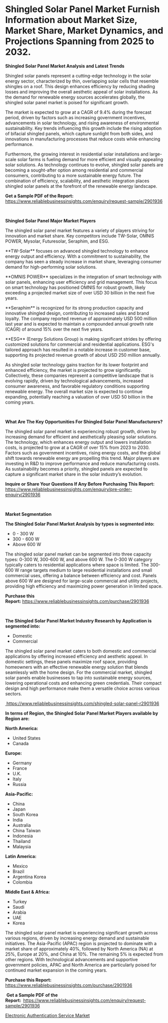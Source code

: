 <p><h1>Shingled Solar Panel Market Furnish Information about Market Size, Market Share, Market Dynamics, and Projections Spanning from 2025 to 2032.</h1></p><p><strong>Shingled Solar Panel Market Analysis and Latest Trends</strong></p>
<p><p>Shingled solar panels represent a cutting-edge technology in the solar energy sector, characterized by thin, overlapping solar cells that resemble shingles on a roof. This design enhances efficiency by reducing shading losses and improving the overall aesthetic appeal of solar installations. As the demand for renewable energy sources accelerates globally, the shingled solar panel market is poised for significant growth.</p><p>The market is expected to grow at a CAGR of 9.4% during the forecast period, driven by factors such as increasing government incentives, advancements in solar technology, and rising awareness of environmental sustainability. Key trends influencing this growth include the rising adoption of bifacial shingled panels, which capture sunlight from both sides, and innovations in manufacturing processes that reduce costs while enhancing performance.</p><p>Furthermore, the growing interest in residential solar installations and large-scale solar farms is fueling demand for more efficient and visually appealing solar solutions. As technology continues to evolve, shingled solar panels are becoming a sought-after option among residential and commercial consumers, contributing to a more sustainable energy future. The combination of efficiency, scalability, and aesthetic integration places shingled solar panels at the forefront of the renewable energy landscape.</p></p>
<p><strong>Get a Sample PDF of the Report:&nbsp;</strong> <a href="https://www.reliablebusinessinsights.com/enquiry/request-sample/2901936?utm_campaign=2268&utm_medium=2&utm_source=Github&utm_content=ia&utm_term=11032025&utm_id=shingled-solar-panel">https://www.reliablebusinessinsights.com/enquiry/request-sample/2901936</a></p>
<p>&nbsp;</p>
<p><strong>Shingled Solar Panel Major Market Players</strong></p>
<p><p>The shingled solar panel market features a variety of players striving for innovation and market share. Key competitors include TW-Solar, OMNIS POWER, Mysolar, Futuresolar, Seraphim, and ESG. </p><p>**TW-Solar** focuses on advanced shingled technology to enhance energy output and efficiency. With a commitment to sustainability, the company has seen a steady increase in market share, leveraging consumer demand for high-performing solar solutions.</p><p>**OMNIS POWER** specializes in the integration of smart technology with solar panels, enhancing user efficiency and grid management. This focus on smart technology has positioned OMNIS for robust growth, likely exceeding a projected market size of over USD 30 billion in the next five years.</p><p>**Seraphim** is recognized for its strong production capacity and innovative shingled design, contributing to increased sales and brand loyalty. The company reported revenue of approximately USD 500 million last year and is expected to maintain a compounded annual growth rate (CAGR) of around 15% over the next five years.</p><p>**ESG** (Energy Solutions Group) is making significant strides by offering customized solutions for commercial and residential applications. ESG's tailored approach has resulted in a notable increase in customer base, supporting its projected revenue growth of about USD 250 million annually.</p><p>As shingled solar technology gains traction for its lower footprint and enhanced efficiency, the market is projected to grow significantly. Collectively, these companies represent a competitive landscape that is evolving rapidly, driven by technological advancements, increased consumer awareness, and favorable regulatory conditions supporting renewable energy. The overall market size is expected to continue expanding, potentially reaching a valuation of over USD 50 billion in the coming years.</p></p>
<p>&nbsp;</p>
<p><strong>What Are The Key Opportunities For Shingled Solar Panel Manufacturers?</strong></p>
<p><p>The shingled solar panel market is experiencing robust growth, driven by increasing demand for efficient and aesthetically pleasing solar solutions. The technology, which enhances energy output and lowers installation costs, is projected to grow at a CAGR of over 15% from 2023 to 2030. Factors such as government incentives, rising energy costs, and the global shift towards renewable energy are propelling this trend. Major players are investing in R&D to improve performance and reduce manufacturing costs. As sustainability becomes a priority, shingled panels are expected to capture a significant market share in the solar industry’s evolution.</p></p>
<p><strong>Inquire or Share Your Questions If Any Before Purchasing This Report:</strong> <a href="https://www.reliablebusinessinsights.com/enquiry/pre-order-enquiry/2901936?utm_campaign=2268&utm_medium=2&utm_source=Github&utm_content=ia&utm_term=11032025&utm_id=shingled-solar-panel">https://www.reliablebusinessinsights.com/enquiry/pre-order-enquiry/2901936</a></p>
<p>&nbsp;</p>
<p><strong>Market Segmentation</strong></p>
<p><strong>The Shingled Solar Panel Market Analysis by types is segmented into:</strong></p>
<p><ul><li>0 - 300 W</li><li>300 - 600 W</li><li>Above 600 W</li></ul></p>
<p><p>The shingled solar panel market can be segmented into three capacity types: 0-300 W, 300-600 W, and above 600 W. The 0-300 W category typically caters to residential applications where space is limited. The 300-600 W range targets medium to large residential installations and small commercial uses, offering a balance between efficiency and cost. Panels above 600 W are designed for large-scale commercial and utility projects, providing high efficiency and maximizing power generation in limited space.</p></p>
<p><strong>Purchase this Report:&nbsp;</strong><a href="https://www.reliablebusinessinsights.com/purchase/2901936?utm_campaign=2268&utm_medium=2&utm_source=Github&utm_content=ia&utm_term=11032025&utm_id=shingled-solar-panel">https://www.reliablebusinessinsights.com/purchase/2901936</a></p>
<p>&nbsp;</p>
<p><strong>The Shingled Solar Panel Market Industry Research by Application is segmented into:</strong></p>
<p><ul><li>Domestic</li><li>Commercial</li></ul></p>
<p><p>The shingled solar panel market caters to both domestic and commercial applications by offering increased efficiency and aesthetic appeal. In domestic settings, these panels maximize roof space, providing homeowners with an effective renewable energy solution that blends seamlessly with the home design. For the commercial market, shingled solar panels enable businesses to tap into sustainable energy sources, lowering operational costs and enhancing green credentials. Their compact design and high performance make them a versatile choice across various sectors.</p></p>
<p><a href="https://www.reliablebusinessinsights.com/shingled-solar-panel-r2901936?utm_campaign=2268&utm_medium=2&utm_source=Github&utm_content=ia&utm_term=11032025&utm_id=shingled-solar-panel">&nbsp;https://www.reliablebusinessinsights.com/shingled-solar-panel-r2901936</a></p>
<p><strong>In terms of Region, the Shingled Solar Panel Market Players available by Region are:</strong></p>
<p>
    <p> <strong> North America: </strong>
        <ul>
            <li>United States</li>
            <li>Canada</li>
        </ul>
        </p> 
    <p> <strong> Europe: </strong>
        <ul>
            <li>Germany</li>
            <li>France</li>
            <li>U.K.</li>
            <li>Italy</li>
            <li>Russia</li>
        </ul>
        </p> 
    <p> <strong> Asia-Pacific: </strong>
        <ul>
            <li>China</li>
            <li>Japan</li>
            <li>South Korea</li>
            <li>India</li>
            <li>Australia</li>
            <li>China Taiwan</li>
            <li>Indonesia</li>
            <li>Thailand</li>
            <li>Malaysia</li>
        </ul>
        </p> 
    <p> <strong> Latin America: </strong>
        <ul>
            <li>Mexico</li>
            <li>Brazil</li>
            <li>Argentina Korea</li>
            <li>Colombia</li>
        </ul>
        </p> 
    <p> <strong> Middle East & Africa: </strong>
        <ul>
            <li>Turkey</li>
            <li>Saudi</li>
            <li>Arabia</li>
            <li>UAE</li>
            <li>Korea</li>
        </ul>
    </p>
    </p>
<p><p>The shingled solar panel market is experiencing significant growth across various regions, driven by increasing energy demand and sustainable initiatives. The Asia-Pacific (APAC) region is projected to dominate with a market share of approximately 40%, followed by North America (NA) at 25%, Europe at 20%, and China at 10%. The remaining 5% is expected from other regions. With technological advancements and supportive government policies, APAC and North America are particularly poised for continued market expansion in the coming years.</p></p>
<p><strong>Purchase this Report: </strong><a href="https://www.reliablebusinessinsights.com/purchase/2901936?utm_campaign=2268&utm_medium=2&utm_source=Github&utm_content=ia&utm_term=11032025&utm_id=shingled-solar-panel">https://www.reliablebusinessinsights.com/purchase/2901936</a></p>
<p>&nbsp;<strong>Get a Sample PDF of the Report:&nbsp;&nbsp;</strong><a href="https://www.reliablebusinessinsights.com/enquiry/request-sample/2901936?utm_campaign=2268&utm_medium=2&utm_source=Github&utm_content=ia&utm_term=11032025&utm_id=shingled-solar-panel">https://www.reliablebusinessinsights.com/enquiry/request-sample/2901936</a></p>
<p><strong></strong></p>
<p><p><a href="https://github.com/oshrykauraj7/Market-Research-Report-List-1/blob/main/electronic-authentication-service-market.md?utm_campaign=2268&utm_medium=2&utm_source=Github&utm_content=ia&utm_term=11032025&utm_id=shingled-solar-panel">Electronic Authentication Service Market</a></p></p>